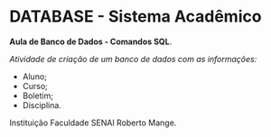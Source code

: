 # DATABASE - Sistema Acadêmico

**Aula de Banco de Dados - Comandos SQL**.

*Atividade de criação de um banco de dados com as informações:*
  - Aluno;
  - Curso;
  - Boletim;
  - Disciplina.
    
Instituição Faculdade SENAI Roberto Mange.

